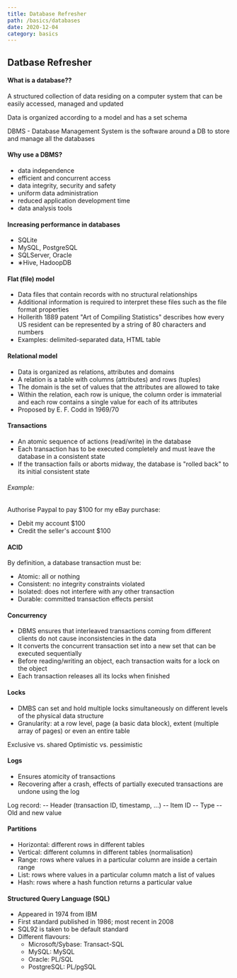 ```yaml
---
title: Database Refresher
path: /basics/databases
date: 2020-12-04
category: basics
---
```


## Datbase Refresher

#### What is a database??

A structured collection of data residing on a computer system that can be easily accessed, managed and updated

Data is organized according to a model and has a set schema

DBMS - Database Management System is the software around a DB to store and manage all the databases

#### Why use a DBMS?

- data independence
- efficient and concurrent access
- data integrity, security and safety
- uniform data administration
- reduced application development time
- data analysis tools

#### Increasing performance in databases

- SQLite
- MySQL, PostgreSQL
- SQLServer, Oracle
- ∗Hive, HadoopDB

#### Flat (file) model

- Data files that contain records with no structural relationships
- Additional information is required to interpret these files such as the file format properties
- Hollerith 1889 patent "Art of Compiling Statistics" describes how every US resident can be represented by a string of 80 characters and numbers
- Examples: delimited-separated data, HTML table

#### Relational model

- Data is organized as relations, attributes and domains
- A relation is a table with columns (attributes) and rows (tuples)
- The domain is the set of values that the attributes are allowed to take
- Within the relation, each row is unique, the column order is immaterial and each row contains a single value for each of its attributes
- Proposed by E. F. Codd in 1969/70

#### Transactions

- An atomic sequence of actions (read/write) in the database
- Each transaction has to be executed completely and must leave the database in a consistent state
- If the transaction fails or aborts midway, the database is "rolled back" to its initial consistent state

###### Example:

Authorise Paypal to pay \$100 for my eBay purchase:

- Debit my account \$100
- Credit the seller's account \$100

#### ACID

By definition, a database transaction must be:

- Atomic: all or nothing
- Consistent: no integrity constraints violated
- Isolated: does not interfere with any other transaction
- Durable: committed transaction effects persist

#### Concurrency

- DBMS ensures that interleaved transactions coming from different clients do not cause inconsistencies in the data
- It converts the concurrent transaction set into a new set that can be executed sequentially
- Before reading/writing an object, each transaction waits for a lock on the object
- Each transaction releases all its locks when finished

#### Locks

- DMBS can set and hold multiple locks simultaneously on different levels of the physical data structure
- Granularity: at a row level, page (a basic data block), extent (multiple array of pages) or even an entire table

Exclusive vs. shared
Optimistic vs. pessimistic

#### Logs

- Ensures atomicity of transactions
- Recovering after a crash, effects of partially executed transactions are undone using the log

Log record:
-- Header (transaction ID, timestamp, ...)
-- Item ID
-- Type
-- Old and new value

#### Partitions

- Horizontal: different rows in different tables
- Vertical: different columns in different tables (normalisation)
- Range: rows where values in a particular column are inside a certain range
- List: rows where values in a particular column match a list of values
- Hash: rows where a hash function returns a particular value

#### Structured Query Language (SQL)

- Appeared in 1974 from IBM
- First standard published in 1986; most recent in 2008
- SQL92 is taken to be default standard
- Different flavours:
  - Microsoft/Sybase: Transact-SQL
  - MySQL: MySQL
  - Oracle: PL/SQL
  - PostgreSQL: PL/pgSQL
